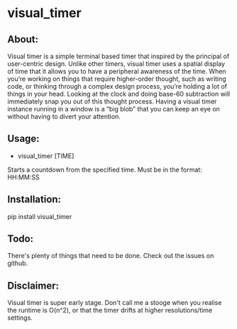 # visual_timer #

About:
--
Visual timer is a simple terminal based timer that inspired by the principal of user-centric design. Unlike other timers, visual timer uses a spatial display of time that it allows you to have a peripheral awareness of the time. When you’re working on things that require higher-order thought, such as writing code, or thinking through a complex design process, you’re holding a lot of things in your head. Looking at the clock and doing base-60 subtraction will immediately snap you out of this thought process. Having a visual timer instance running in a window is a “big blob” that you can keep an eye on without having to divert your attention.

Usage:
--
* visual_timer [TIME]

Starts a countdown from the specified time. Must be in the format: HH:MM:SS

Installation:
--
pip install visual_timer

Todo:
--
There's plenty of things that need to be done. Check out the issues on github.

Disclaimer:
--
Visual timer is super early stage. Don't call me a stooge when you realise the runtime is O(n^2), or that the timer drifts at higher resolutions/time settings.

